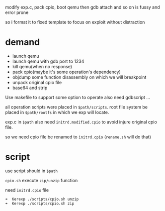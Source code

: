 modify exp.c, pack cpio, boot qemu then gdb attach and so on is fussy and error prone

so i format it to fixed template to focus on exploit without distraction

# demand

- launch qemu
- launch qemu with gdb port to 1234
- kill qemu(when no response)
- pack cpio(maybe it's some operation's dependency)
- objdump some function disassembly on which we will breakpoint
- unpack original cpio file
- base64 and strip

Use makefile to support some option to operate
also need gdbscript ...

all operation scripts were placed in `$path/scripts`.
root file system be placed in `$path/rootfs` in which we exp will locate.

exp.c in `$path` also need `initrd.modified.cpio` to avoid injure original cpio file.

so we need cpio file be renamed to `initrd.cpio` (`rename.sh` will do that)

# script

use script should in `$path`

`cpio.sh` execute `zip/unzip` function

need `initrd.cpio` file
```shell
➜  Kerexp ./scripts/cpio.sh unzip
➜  Kerexp ./scripts/cpio.sh zip  
```


